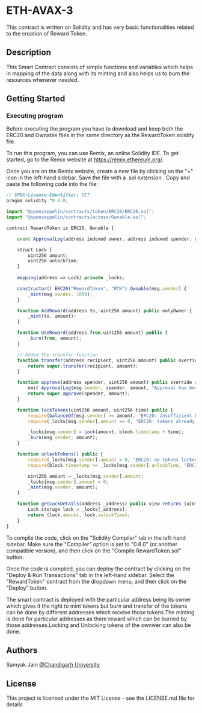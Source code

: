 # ETH-AVAX-3

This contract is written on Solidity and has very basic functionalities related to the creation of Reward Token.

## Description

This Smart Contract consists of simple functions and variables which helps in mapping of the data along with its minting and also helps us to burn the resources whenever needed.
## Getting Started

### Executing program

Before executing the program you have to download and keep both the ERC20 and Ownable files in the same directory as the RewardToken solidity file.

To run this program, you can use Remix, an online Solidity IDE. To get started, go to the Remix website at https://remix.ethereum.org/.

Once you are on the Remix website, create a new file by clicking on the "+" icon in the left-hand sidebar. Save the file with a .sol extension . Copy and paste the following code into the file:

```javascript
// SPDX-License-Identifier: MIT
pragma solidity ^0.8.0;

import "@openzeppelin/contracts/token/ERC20/ERC20.sol";
import "@openzeppelin/contracts/access/Ownable.sol";

contract RewardToken is ERC20, Ownable {

    event ApprovalLog(address indexed owner, address indexed spender, uint256 value, string message);

    struct Lock {
        uint256 amount;
        uint256 unlockTime;
    }
    
    mapping(address => Lock) private _locks;

    constructor() ERC20("RewardToken", "RTK") Ownable(msg.sender) {
        _mint(msg.sender, 1000); 
    }

    function AddReward(address to, uint256 amount) public onlyOwner {
        _mint(to, amount);
    }

    function UseReward(address from,uint256 amount) public {
        _burn(from, amount);
    }

    // Added the transfer function
    function transfer(address recipient, uint256 amount) public override returns (bool) {
        return super.transfer(recipient, amount);
    }

    function approve(address spender, uint256 amount) public override returns (bool) {
        emit ApprovalLog(msg.sender, spender, amount, "Approval has been granted.");
        return super.approve(spender, amount);
    }

    function lockTokens(uint256 amount, uint256 time) public {
        require(balanceOf(msg.sender) >= amount, "ERC20: insufficient balance");
        require(_locks[msg.sender].amount == 0, "ERC20: tokens already locked");

        _locks[msg.sender] = Lock(amount, block.timestamp + time);
        _burn(msg.sender, amount);
    }

    function unlockTokens() public {
        require(_locks[msg.sender].amount > 0, "ERC20: no tokens locked");
        require(block.timestamp >= _locks[msg.sender].unlockTime, "ERC20: tokens are still locked");

        uint256 amount = _locks[msg.sender].amount;
        _locks[msg.sender].amount = 0;
        _mint(msg.sender, amount);
    }

    function getLockDetails(address _address) public view returns (uint256 amount, uint256 unlockTime) {
        Lock storage lock = _locks[_address];
        return (lock.amount, lock.unlockTime);
    }
}


```

To compile the code, click on the "Solidity Compiler" tab in the left-hand sidebar. Make sure the "Compiler" option is set to "0.8.0" (or another compatible version), and then click on the "Compile RewardToken.sol" button.

Once the code is compiled, you can deploy the contract by clicking on the "Deploy & Run Transactions" tab in the left-hand sidebar. Select the "RewardToken" contract from the dropdown menu, and then click on the "Deploy" button.

The smart contract is deployed with the particular address being its owner which gives it the right to mint tokens but burn and transfer of the tokens can be done by different addresses which receive those tokens.The minting is done for particular addresses as there reward which can be burned by those addresses.Locking and Unlocking tokens of the ownwer can also be done.
## Authors

Samyak Jain
[@Chandigarh University](https://www.linkedin.com/in/samyak-jain-179710233/)


## License

This project is licensed under the MIT License - see the LICENSE.md file for details
